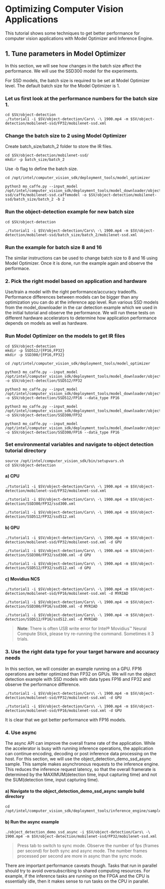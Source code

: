 # Optimizing Computer Vision Applications
This tutorial shows some techniques to get better performance for computer vision applications with Model Optimizer and Inference Engine. 


## 1. Tune parameters in Model Optimizer
In this section, we will see how changes in the batch size affect the performance. We will use the SSD300 model for the experiments.  

For SSD models, the batch size is required to be set at Model Optimizer level. The default batch size for the Model Optimizer is 1. 

### Let us first look at the performance numbers for the batch size 1. 

	cd $SV/object-detection
	./tutorial1 -i $SV/object-detection/Cars\ -\ 1900.mp4 -m $SV/object-detection/mobilenet-ssd/FP32/mobilenet-ssd.xml


### Change the batch size to 2 using Model Optimizer
Create batch_size/batch_2 folder to store the IR files. 
 
 	cd $SV/object-detection/mobilenet-ssd/
 	mkdir -p batch_size/batch_2
	
	
Use -b flag to define the batch size.

	cd /opt/intel/computer_vision_sdk/deployment_tools/model_optimizer
	
	python3 mo_caffe.py --input_model /opt/intel/computer_vision_sdk/deployment_tools/model_downloader/object_detection/common/mobilenet-ssd/caffe/mobilenet-ssd.caffemodel -o $SV/object-detection/mobilenet-ssd/batch_size/batch_2 -b 2

### Run the object-detection example for new batch size

	cd $SV/object-detection
	
	./tutorial1 -i $SV/object-detection/Cars\ -\ 1900.mp4 -m $SV/object-detection/mobilenet-ssd/batch_size/batch_2/mobilenet-ssd.xml

### Run the example for batch size 8 and 16
The similar instructions can be used to change batch size to 8 and 16 using Model Optimizer. Once it is done, run the example again and observe the performace. 


### 2. Pick the right model based on application and hardware
Use/train a model with the right performance/accuracy tradeoffs. Performance differences between models can be bigger than any optimization you can do at the inference app level.
Run various SSD models from the model_downloader in the car detection example which we used in the initial tutorial and observe the performance. We will run these tests on different hardware accelerators to determine how application performance depends on models as well as hardware. 

### Run Model Optimizer on the models to get IR files
	cd $SV/object-detection
	mkdir -p SSD512/{FP16,FP32} 
	mkdir -p SSD300/{FP16,FP32} 
	
	cd /opt/intel/computer_vision_sdk/deployment_tools/model_optimizer
	
	python3 mo_caffe.py --input_model /opt/intel/computer_vision_sdk/deployment_tools/model_downloader/object_detection/common/ssd/512/caffe/ssd512.caffemodel -o $SV/object-detection/SSD512/FP32
	
	python3 mo_caffe.py --input_model /opt/intel/computer_vision_sdk/deployment_tools/model_downloader/object_detection/common/ssd/512/caffe/ssd512.caffemodel -o $SV/object-detection/SSD512/FP16 --data_type FP16
	
	python3 mo_caffe.py --input_model /opt/intel/computer_vision_sdk/deployment_tools/model_downloader/object_detection/common/ssd/300/caffe/ssd300.caffemodel -o $SV/object-detection/SSD300/FP32
	
	python3 mo_caffe.py --input_model /opt/intel/computer_vision_sdk/deployment_tools/model_downloader/object_detection/common/ssd/300/caffe/ssd300.caffemodel -o $SV/object-detection/SSD300/FP16 --data_type FP16
		
### Set environmental variables and navigate to object detection tutorial directory

	source /opt/intel/computer_vision_sdk/bin/setupvars.sh
	cd $SV/object-detection

#### a) CPU
 
 	./tutorial1 -i $SV/object-detection/Cars\ -\ 1900.mp4 -m $SV/object-detection/mobilenet-ssd/FP32/mobilenet-ssd.xml
	
	./tutorial1 -i $SV/object-detection/Cars\ -\ 1900.mp4 -m $SV/object-detection/SSD300/FP32/ssd300.xml
	
	./tutorial1 -i $SV/object-detection/Cars\ -\ 1900.mp4 -m $SV/object-detection/SSD512/FP32/ssd512.xml
	
	
#### b) GPU
 
 	./tutorial1 -i $SV/object-detection/Cars\ -\ 1900.mp4 -m $SV/object-detection/mobilenet-ssd/FP32/mobilenet-ssd.xml -d GPU
	
	./tutorial1 -i $SV/object-detection/Cars\ -\ 1900.mp4 -m $SV/object-detection/SSD300/FP32/ssd300.xml -d GPU
	
	./tutorial1 -i $SV/object-detection/Cars\ -\ 1900.mp4 -m $SV/object-detection/SSD512/FP32/ssd512.xml -d GPU
	
	
#### c) Movidius NCS

	./tutorial1 -i $SV/object-detection/Cars\ -\ 1900.mp4 -m $SV/object-detection/mobilenet-ssd/FP16/mobilenet-ssd.xml -d MYRIAD
	
	./tutorial1 -i $SV/object-detection/Cars\ -\ 1900.mp4 -m $SV/object-detection/SSD300/FP16/ssd300.xml -d MYRIAD
	
	./tutorial1 -i $SV/object-detection/Cars\ -\ 1900.mp4 -m $SV/object-detection/SSD512/FP16/ssd512.xml -d MYRIAD
	
> **Note**: There is often USB write error for Intel® Movidius™ Neural Compute Stick, please try re-running the command. Sometimes it 3 trials. 

	
### 3. Use the right data type for your target harware and accuracy needs
In this section, we will consider an example running on a GPU. FP16 operations are better optimized than FP32 on GPUs. We will run the object detection example with SSD models with data types FP16 and FP32 and observe the performance difference. 

	./tutorial1 -i $SV/object-detection/Cars\ -\ 1900.mp4 -m $SV/object-detection/mobilenet-ssd/FP32/mobilenet-ssd.xml -d GPU 
	
	./tutorial1 -i $SV/object-detection/Cars\ -\ 1900.mp4 -m $SV/object-detection/mobilenet-ssd/FP16/mobilenet-ssd.xml -d GPU

It is clear that we got better performance with FP16 models. 


### 4. Use async
The async API can improve the overall frame rate of the application. While the accelerator is busy with running inference operations, the application can continue encoding, decoding or post inference data processing on the host. For this section, we will use the object_detection_demo_ssd_async sample. This sample makes asynchronous requests to the inference engine. This reduces the inference request latency, so that the overall framerate is determined by the MAXIMUM(detection time, input capturing time) and not the SUM(detection time, input capturing time).
#### a) Navigate to the object_detection_demo_ssd_async sample build directory

	cd /opt/intel/computer_vision_sdk/deployment_tools/inference_engine/samples/build/intel64/Release
    
#### b) Run the async example

	./object_detection_demo_ssd_async -i $SV/object-detection/Cars\ -\ 1900.mp4 -m $SV/object-detection/mobilenet-ssd/FP32/mobilenet-ssd.xml

> Press tab to switch to sync mode. Observe the number of fps (frames per second) for both sync and async mode. The number frames processed per second are more in async than the sync mode. 

There are important performance caveats though. Tasks that run in parallel should try to avoid oversubscribing to shared computing resources. For example, if the inference tasks are running on the FPGA and the CPU is essentially idle, then it makes sense to run tasks on the CPU in parallel. 
